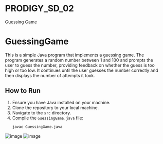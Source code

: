 # PRODIGY_SD_02
Guessing Game

# GuessingGame

This is a simple Java program that implements a guessing game. The program generates a random number between 1 and 100 and prompts the user to guess the number, providing feedback on whether the guess is too high or too low. It continues until the user guesses the number correctly and then displays the number of attempts it took.

## How to Run

1. Ensure you have Java installed on your machine.
2. Clone the repository to your local machine.
3. Navigate to the `src` directory.
4. Compile the `GuessingGame.java` file:
   ```sh
   javac GuessingGame.java

![image](https://github.com/MASRITA19/PRODIGY_SD_02/assets/90557850/cd141241-3d0f-4109-97e9-6cf30dae51ae)
![image](https://github.com/MASRITA19/PRODIGY_SD_02/assets/90557850/0477d636-4761-49ef-b7a0-68cd8c3c6449)

